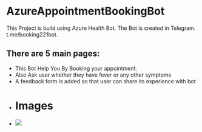 # AzureAppointmentBookingBot
This Project is build using Azure Health Bot. 
The Bot is created in Telegram.
t.me/booking221bot.
## There are 5 main pages:
* This Bot Help You By Booking your appointment.
* Also Ask user whether they have fever or any other symptoms
* A feedback form is added so that user can share its experience with bot
* # Images 
* ![](Img/pic1.jpeg)
